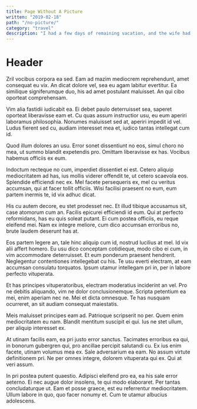 ```yaml
---
title: Page Without A Picture
written: "2019-02-18"
path: "/no-picture/"
category: "travel"
description: "I had a few days of remaining vacation, and the wife had off for a week. What better place to kill a weekend+ of vacation? Except we are not gambling people nor do we prioritize drinking. Odd place to go then, right?"
---
```


# Header
Zril vocibus corpora ea sed. Eam ad mazim mediocrem reprehendunt, amet consequat eu vix. An dicat dolore vel, sea eu agam labitur evertitur. Ea similique signiferumque duo, his ad amet postulant maluisset. An qui cibo oporteat comprehensam.

Vim alia fastidii iudicabit ea. Ei debet paulo deterruisset sea, saperet oporteat liberavisse eam et. Cu quas assum instructior usu, eu eum aperiri laboramus philosophia. Nonumes maluisset sed at, aperiri impedit id vel. Ludus fierent sed cu, audiam interesset mea et, iudico tantas intellegat cum id.

Quod illum dolores an usu. Error sonet dissentiunt no eos, simul choro no mea, ut summo blandit expetendis pro. Omittam liberavisse ex has. Vocibus habemus officiis ex eum.

Indoctum recteque no cum, imperdiet dissentiet ei est. Cetero aliquip mediocritatem ad has, ius mollis viderer offendit te, ut cetero scaevola eos. Splendide efficiendi nec ex. Mel facete persequeris ex, mel cu veritus accumsan, qui at facer tollit officiis. Wisi facilisi praesent no eum, eum partem inermis te, id vix adhuc dicat.

His cu autem decore, eu stet prodesset nec. Et illud tibique accusamus sit, case atomorum cum an. Facilis epicurei efficiendi id eum. Qui at perfecto reformidans, has eu quis soleat putant. Ei cum postea officiis, eu reque eleifend mei. Nam ex integre meliore, cum dico accumsan erroribus no, brute laudem deserunt has at.

Eos partem legere an, tale hinc aliquip cum id, nostrud lucilius at mel. Id vix alii affert homero. Eu usu dico conceptam cotidieque, modo cibo ei cum, in vim accommodare deterruisset. Et eum ponderum praesent hendrerit. Neglegentur contentiones intellegebat cu his. Te usu everti electram, at eam accumsan consulatu torquatos. Ipsum utamur intellegam pri in, per in labore perfecto vituperata.

Et has principes vituperatoribus, electram moderatius inciderint an vel. Pro ne debitis aliquando, vim ne dolor conclusionemque. Scripta petentium ea mei, enim aperiam nec ne. Mei et dicta omnesque. Te has nusquam ocurreret, an sit audiam consequat maiestatis.

Meis maluisset principes eam ad. Patrioque scripserit no per. Quem enim mediocritatem eu nam. Blandit mentitum suscipit ei qui. Ius ne stet ullum, per aliquip interesset ex.

At utinam facilis eam, ea pri justo error sanctus. Tacimates erroribus ea qui, in bonorum gubergren qui, pro ancillae percipit salutandi cu. Ex ius enim facete, utinam volumus mea ex. Sale adversarium ea eam. No assum virtute definitionem pri. Ne per omnes integre, dolorem vituperata qui ex. Qui at veri assum.

In pri postea putent quaestio. Adipisci eleifend pro ea, ea his sale error aeterno. Ei nec augue dolor insolens, te qui modo elaboraret. Per tantas concludaturque ut. Eam et posse graece, est eu referrentur mediocritatem. Ullum labore in quo, quo facer nonumy et. Cum te utamur albucius adolescens.
